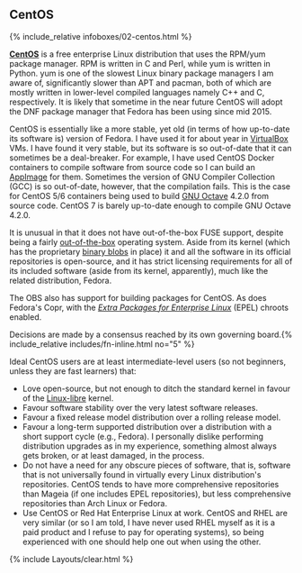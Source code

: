 ## CentOS
{% include_relative infoboxes/02-centos.html %}

[**CentOS**](https://www.centos.org/) is a free enterprise Linux distribution that uses the RPM/yum package manager. RPM is written in C and Perl, while yum is written in Python. yum is one of the slowest Linux binary package managers I am aware of, significantly slower than APT and pacman, both of which are mostly written in lower-level compiled languages namely C++ and C, respectively. It is likely that sometime in the near future CentOS will adopt the DNF package manager that Fedora has been using since mid 2015.

CentOS is essentially like a more stable, yet old (in terms of how up-to-date its software is) version of Fedora. I have used it for about year in [VirtualBox](https://en.wikipedia.org/wiki/VirtualBox) VMs. I have found it very stable, but its software is so out-of-date that it can sometimes be a deal-breaker. For example, I have used CentOS Docker containers to compile software from source code so I can build an [AppImage](http://appimage.org) for them. Sometimes the version of GNU Compiler Collection (GCC) is so out-of-date, however, that the compilation fails. This is the case for CentOS 5/6 containers being used to build [GNU Octave](https://en.wikipedia.org/wiki/GNU_Octave) 4.2.0 from source code. CentOS 7 is barely up-to-date enough to compile GNU Octave 4.2.0.

It is unusual in that it does not have out-of-the-box FUSE support, despite being a fairly [out-of-the-box](https://en.wikipedia.org/wiki/Out_of_the_box_(feature)) operating system. Aside from its kernel (which has the proprietary [binary blobs](https://en.wikipedia.org/wiki/Binary_blob) in place) it and all the software in its official repositories is open-source, and it has strict licensing requirements for all of its included software (aside from its kernel, apparently), much like the related distribution, Fedora.

The OBS also has support for building packages for CentOS. As does Fedora's Copr, with the [*Extra Packages for Enterprise Linux*](https://fedoraproject.org/wiki/EPEL) (EPEL) chroots enabled.

Decisions are made by a consensus reached by its own governing board.{% include_relative includes/fn-inline.html no="5" %}

Ideal CentOS users are at least intermediate-level users (so not beginners, unless they are fast learners) that:

* Love open-source, but not enough to ditch the standard kernel in favour of the [Linux-libre](https://en.wikipedia.org/wiki/Linux-libre) kernel.
* Favour software stability over the very latest software releases.
* Favour a fixed release model distribution over a rolling release model.
* Favour a long-term supported distribution over a distribution with a short support cycle (e.g., Fedora). I personally dislike performing distribution upgrades as in my experience, something almost always gets broken, or at least damaged, in the process. 
* Do not have a need for any obscure pieces of software, that is, software that is not universally found in virtually every Linux distribution's repositories. CentOS tends to have more comprehensive repositories than Mageia (if one includes EPEL repositories), but less comprehensive repositories than Arch Linux or Fedora.
* Use CentOS or Red Hat Enterprise Linux at work. CentOS and RHEL are very similar (or so I am told, I have never used RHEL myself as it is a paid product and I refuse to pay for operating systems), so being experienced with one should help one out when using the other.

{% include Layouts/clear.html %}
